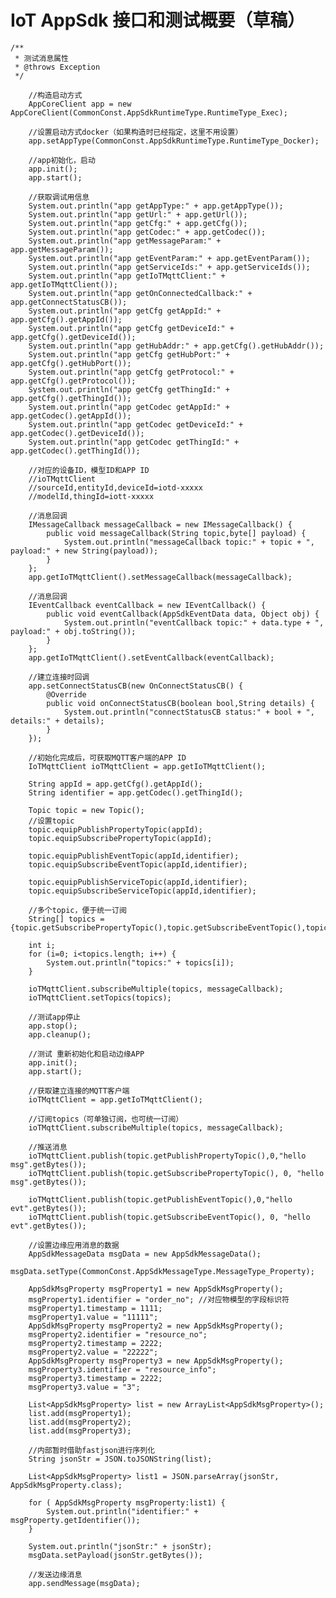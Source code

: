 # IoT AppSdk 接口和测试概要（草稿）
    /**
     * 测试消息属性
     * @throws Exception
     */

        //构造启动方式
        AppCoreClient app = new AppCoreClient(CommonConst.AppSdkRuntimeType.RuntimeType_Exec);

        //设置启动方式docker（如果构造时已经指定，这里不用设置）
        app.setAppType(CommonConst.AppSdkRuntimeType.RuntimeType_Docker);

        //app初始化，启动
        app.init();
        app.start();

        //获取调试用信息
        System.out.println("app getAppType:" + app.getAppType());
        System.out.println("app getUrl:" + app.getUrl());
        System.out.println("app getCfg:" + app.getCfg());
        System.out.println("app getCodec:" + app.getCodec());
        System.out.println("app getMessageParam:" + app.getMessageParam());
        System.out.println("app getEventParam:" + app.getEventParam());
        System.out.println("app getServiceIds:" + app.getServiceIds());
        System.out.println("app getIoTMqttClient:" + app.getIoTMqttClient());
        System.out.println("app getOnConnectedCallback:" + app.getConnectStatusCB());
        System.out.println("app getCfg getAppId:" + app.getCfg().getAppId());
        System.out.println("app getCfg getDeviceId:" + app.getCfg().getDeviceId());
        System.out.println("app getHubAddr:" + app.getCfg().getHubAddr());
        System.out.println("app getCfg getHubPort:" + app.getCfg().getHubPort());
        System.out.println("app getCfg getProtocol:" + app.getCfg().getProtocol());
        System.out.println("app getCfg getThingId:" + app.getCfg().getThingId());
        System.out.println("app getCodec getAppId:" + app.getCodec().getAppId());
        System.out.println("app getCodec getDeviceId:" + app.getCodec().getDeviceId());
        System.out.println("app getCodec getThingId:" + app.getCodec().getThingId());

        //对应的设备ID，模型ID和APP ID
        //ioTMqttClient
        //sourceId,entityId,deviceId=iotd-xxxxx
        //modelId,thingId=iott-xxxxx

        //消息回调
        IMessageCallback messageCallback = new IMessageCallback() {
            public void messageCallback(String topic,byte[] payload) {
                System.out.println("messageCallback topic:" + topic + ", payload:" + new String(payload));
            }
        };
        app.getIoTMqttClient().setMessageCallback(messageCallback);

        //消息回调
        IEventCallback eventCallback = new IEventCallback() {
            public void eventCallback(AppSdkEventData data, Object obj) {
                System.out.println("eventCallback topic:" + data.type + ", payload:" + obj.toString());
            }
        };
        app.getIoTMqttClient().setEventCallback(eventCallback);

        //建立连接时回调
        app.setConnectStatusCB(new OnConnectStatusCB() {
            @Override
            public void onConnectStatusCB(boolean bool,String details) {
                System.out.println("connectStatusCB status:" + bool + ", details:" + details);
            }
        });

        //初始化完成后，可获取MQTT客户端的APP ID
        IoTMqttClient ioTMqttClient = app.getIoTMqttClient();

        String appId = app.getCfg().getAppId();
        String identifier = app.getCodec().getThingId();

        Topic topic = new Topic();
        //设置topic
        topic.equipPublishPropertyTopic(appId);
        topic.equipSubscribePropertyTopic(appId);

        topic.equipPublishEventTopic(appId,identifier);
        topic.equipSubscribeEventTopic(appId,identifier);

        topic.equipPublishServiceTopic(appId,identifier);
        topic.equipSubscribeServiceTopic(appId,identifier);

        //多个topic，便于统一订阅
        String[] topics = {topic.getSubscribePropertyTopic(),topic.getSubscribeEventTopic(),topic.getSubscribeServiceTopic()};

        int i;
        for (i=0; i<topics.length; i++) {
            System.out.println("topics:" + topics[i]);
        }

        ioTMqttClient.subscribeMultiple(topics, messageCallback);
        ioTMqttClient.setTopics(topics);

        //测试app停止
        app.stop();
        app.cleanup();

        //测试 重新初始化和启动边缘APP
        app.init();
        app.start();

        //获取建立连接的MQTT客户端
        ioTMqttClient = app.getIoTMqttClient();

        //订阅topics（可单独订阅，也可统一订阅）
        ioTMqttClient.subscribeMultiple(topics, messageCallback);

        //推送消息
        ioTMqttClient.publish(topic.getPublishPropertyTopic(),0,"hello msg".getBytes());
        ioTMqttClient.publish(topic.getSubscribePropertyTopic(), 0, "hello msg".getBytes());

        ioTMqttClient.publish(topic.getPublishEventTopic(),0,"hello evt".getBytes());
        ioTMqttClient.publish(topic.getSubscribeEventTopic(), 0, "hello evt".getBytes());

        //设置边缘应用消息的数据
        AppSdkMessageData msgData = new AppSdkMessageData();
        msgData.setType(CommonConst.AppSdkMessageType.MessageType_Property);

        AppSdkMsgProperty msgProperty1 = new AppSdkMsgProperty();
        msgProperty1.identifier = "order_no"; //对应物模型的字段标识符
        msgProperty1.timestamp = 1111;
        msgProperty1.value = "11111";
        AppSdkMsgProperty msgProperty2 = new AppSdkMsgProperty();
        msgProperty2.identifier = "resource_no";
        msgProperty2.timestamp = 2222;
        msgProperty2.value = "22222";
        AppSdkMsgProperty msgProperty3 = new AppSdkMsgProperty();
        msgProperty3.identifier = "resource_info";
        msgProperty3.timestamp = 2222;
        msgProperty3.value = "3";

        List<AppSdkMsgProperty> list = new ArrayList<AppSdkMsgProperty>();
        list.add(msgProperty1);
        list.add(msgProperty2);
        list.add(msgProperty3);

        //内部暂时借助fastjson进行序列化
        String jsonStr = JSON.toJSONString(list);

        List<AppSdkMsgProperty> list1 = JSON.parseArray(jsonStr, AppSdkMsgProperty.class);

        for ( AppSdkMsgProperty msgProperty:list1) {
            System.out.println("identifier:" + msgProperty.getIdentifier());
        }

        System.out.println("jsonStr:" + jsonStr);
        msgData.setPayload(jsonStr.getBytes());

        //发送边缘消息
        app.sendMessage(msgData);
        
